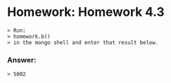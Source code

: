# Homework: Homework 4.3

```
> Run:
> homework.b()
> in the mongo shell and enter that result below.

```

### Answer:

```
> 5002

````
